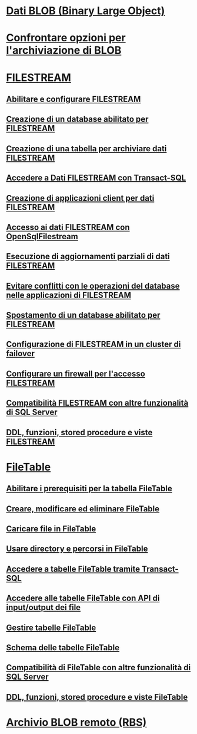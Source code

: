 # [Dati BLOB (Binary Large Object)](binary-large-object-blob-data-sql-server.md)
# [Confrontare opzioni per l'archiviazione di BLOB](compare-options-for-storing-blobs-sql-server.md)
# [FILESTREAM](filestream-sql-server.md)
## [Abilitare e configurare FILESTREAM](enable-and-configure-filestream.md)
## [Creazione di un database abilitato per FILESTREAM](create-a-filestream-enabled-database.md)
## [Creazione di una tabella per archiviare dati FILESTREAM](create-a-table-for-storing-filestream-data.md)
## [Accedere a Dati FILESTREAM con Transact-SQL](access-filestream-data-with-transact-sql.md)
## [Creazione di applicazioni client per dati FILESTREAM](create-client-applications-for-filestream-data.md)
## [Accesso ai dati FILESTREAM con OpenSqlFilestream](access-filestream-data-with-opensqlfilestream.md)
## [Esecuzione di aggiornamenti parziali di dati FILESTREAM](make-partial-updates-to-filestream-data.md)
## [Evitare conflitti con le operazioni del database nelle applicazioni di FILESTREAM](avoid-conflicts-with-database-operations-in-filestream-applications.md)
## [Spostamento di un database abilitato per FILESTREAM](move-a-filestream-enabled-database.md)
## [Configurazione di FILESTREAM in un cluster di failover](set-up-filestream-on-a-failover-cluster.md)
## [Configurare un firewall per l'accesso FILESTREAM](configure-a-firewall-for-filestream-access.md)
## [Compatibilità FILESTREAM con altre funzionalità di SQL Server](filestream-compatibility-with-other-sql-server-features.md)
## [DDL, funzioni, stored procedure e viste FILESTREAM](filestream-ddl-functions-stored-procedures-and-views.md)
# [FileTable](filetables-sql-server.md)
## [Abilitare i prerequisiti per la tabella FileTable](enable-the-prerequisites-for-filetable.md)
## [Creare, modificare ed eliminare FileTable](create-alter-and-drop-filetables.md)
## [Caricare file in FileTable](load-files-into-filetables.md)
## [Usare directory e percorsi in FileTable](work-with-directories-and-paths-in-filetables.md)
## [Accedere a tabelle FileTable tramite Transact-SQL](access-filetables-with-transact-sql.md)
## [Accedere alle tabelle FileTable con API di input/output dei file](access-filetables-with-file-input-output-apis.md)
## [Gestire tabelle FileTable](manage-filetables.md)
## [Schema delle tabelle FileTable](filetable-schema.md)
## [Compatibilità di FileTable con altre funzionalità di SQL Server](filetable-compatibility-with-other-sql-server-features.md)
## [DDL, funzioni, stored procedure e viste FileTable](filetable-ddl-functions-stored-procedures-and-views.md)
# [Archivio BLOB remoto (RBS)](remote-blob-store-rbs-sql-server.md)
